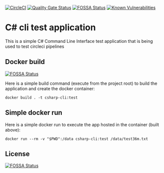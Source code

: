 [![CircleCI](https://circleci.com/gh/gm7/csharp-cli.svg?style=svg)](https://circleci.com/gh/gm7/csharp-cli) [![Quality Gate Status](https://sonarcloud.io/api/project_badges/measure?project=gm7_csharp-cli&metric=alert_status)](https://sonarcloud.io/dashboard?id=gm7_csharp-cli) [![FOSSA Status](https://app.fossa.com/api/projects/git%2Bgithub.com%2Fgm7%2Fcsharp-cli.svg?type=shield)](https://app.fossa.com/projects/git%2Bgithub.com%2Fgm7%2Fcsharp-cli?ref=badge_shield) [![Known Vulnerabilities](https://snyk.io/test/github/gm7/csharp-cli/badge.svg)](https://snyk.io/test/github/gm7/csharp-cli)

# C# cli test application

This is a simple C# Command Line Interface test application that is being used to test circleci pipelines

## Docker build
[![FOSSA Status](https://app.fossa.io/api/projects/git%2Bgithub.com%2Fgm7%2Fcsharp-cli.svg?type=shield)](https://app.fossa.io/projects/git%2Bgithub.com%2Fgm7%2Fcsharp-cli?ref=badge_shield)

Here is a simple build command (execute from the project root) to build the application and create the docker container:
```
docker build . -t csharp-cli:test
```

## Simple docker run
Here is a simple docker run to execute the app hosted in the container (built above):
```
docker run --rm -v "$PWD":/data csharp-cli:test /data/test36m.txt
```




## License
[![FOSSA Status](https://app.fossa.io/api/projects/git%2Bgithub.com%2Fgm7%2Fcsharp-cli.svg?type=large)](https://app.fossa.io/projects/git%2Bgithub.com%2Fgm7%2Fcsharp-cli?ref=badge_large)